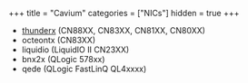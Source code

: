 +++
title = "Cavium"
categories = ["NICs"]
hidden = true
+++

- [thunderx](http://www.dpdk.org/doc/guides/nics/thunderx.html) (CN88XX, CN83XX, CN81XX, CN80XX)
- octeontx (CN83XX)
- liquidio (LiquidIO II CN23XX)
- bnx2x (QLogic 578xx)
- qede (QLogic FastLinQ QL4xxxx)
